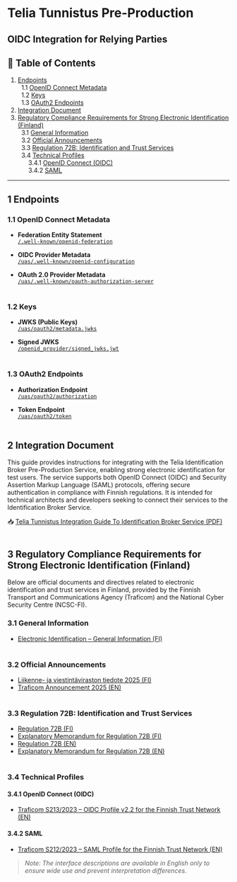 # Telia Tunnistus Pre-Production 
## OIDC Integration for Relying Parties

## 📑 Table of Contents
1. [Endpoints](#1-endpoints)  
   &nbsp;&nbsp;1.1 [OpenID Connect Metadata](#11-openid-connect-metadata)  
   &nbsp;&nbsp;1.2 [Keys](#12-keys)  
   &nbsp;&nbsp;1.3 [OAuth2 Endpoints](#13-oauth2-endpoints)  
2. [Integration Document](#2-integration-document)  
3. [Regulatory Compliance Requirements for Strong Electronic Identification (Finland)](#3-regulatory-compliance-requirements-for-strong-electronic-identification-finland)  
   &nbsp;&nbsp;3.1 [General Information](#31-general-information)  
   &nbsp;&nbsp;3.2 [Official Announcements](#32-official-announcements)  
   &nbsp;&nbsp;3.3 [Regulation 72B: Identification and Trust Services](#33-regulation-72b-identification-and-trust-services)  
   &nbsp;&nbsp;3.4 [Technical Profiles](#34-technical-profiles)  
   &nbsp;&nbsp;&nbsp;&nbsp;&nbsp;&nbsp;3.4.1 [OpenID Connect (OIDC)](#341-openid-connect-oidc)  
   &nbsp;&nbsp;&nbsp;&nbsp;&nbsp;&nbsp;3.4.2 [SAML](#342-saml)

---

## 1 Endpoints

### 1.1 OpenID Connect Metadata

- **Federation Entity Statement**  
  [`/.well-known/openid-federation`](https://tunnistus-pp.telia.fi/.well-known/openid-federation)

- **OIDC Provider Metadata**  
  [`/uas/.well-known/openid-configuration`](https://tunnistus-pp.telia.fi/uas/.well-known/openid-configuration)

- **OAuth 2.0 Provider Metadata**  
  [`/uas/.well-known/oauth-authorization-server`](https://tunnistus-pp.telia.fi/uas/.well-known/oauth-authorization-server)
<br/><br/>

### 1.2 Keys

- **JWKS (Public Keys)**  
  [`/uas/oauth2/metadata.jwks`](https://tunnistus-pp.telia.fi/uas/oauth2/metadata.jwks)

- **Signed JWKS**  
  [`/openid_provider/signed_jwks.jwt`](https://tunnistus-pp.telia.fi/openid_provider/signed_jwks.jwt)
<br/><br/>

### 1.3 OAuth2 Endpoints

- **Authorization Endpoint**  
  [`/uas/oauth2/authorization`](https://tunnistus-pp.telia.fi/uas/oauth2/authorization)

- **Token Endpoint**  
  [`/uas/oauth2/token`](https://tunnistus-pp.telia.fi/uas/oauth2/token)
<br/><br/>

## 2 Integration Document

This guide provides instructions for integrating with the Telia Identification Broker Pre-Production Service, enabling strong electronic identification for test users. The service supports both OpenID Connect (OIDC) and Security Assertion Markup Language (SAML) protocols, offering secure authentication in compliance with Finnish regulations. It is intended for technical architects and developers seeking to connect their services to the Identification Broker Service.

📥 [Telia Tunnistus Integration Guide To Identification Broker Service (PDF)](files/Telia%20Tunnistus%20-%20Integration%20guide%20to%20identification%20broker%20service%20v2.29.pdf)
<br/><br/>

## 3 Regulatory Compliance Requirements for Strong Electronic Identification (Finland)

Below are official documents and directives related to electronic identification and trust services in Finland, provided by the Finnish Transport and Communications Agency (Traficom) and the National Cyber Security Centre (NCSC-FI).

### 3.1 General Information

- [Electronic Identification – General Information (FI)](https://www.kyberturvallisuuskeskus.fi/fi/toimintamme/saantely-ja-valvonta/sahkoinen-tunnistaminen)
<br/><br/>

### 3.2 Official Announcements

- [Liikenne- ja viestintäviraston tiedote 2025 (FI)](https://www.kyberturvallisuuskeskus.fi/sites/default/files/media/file/Liikenne-ja_viestint%C3%A4viraston_tiedote_2025.pdf)
- [Traficom Announcement 2025 (EN)](https://www.kyberturvallisuuskeskus.fi/sites/default/files/media/file/Traficom_Announcement_2025_EN.pdf)
<br/><br/>

### 3.3 Regulation 72B: Identification and Trust Services

- [Regulation 72B (FI)](https://www.kyberturvallisuuskeskus.fi/sites/default/files/media/file/M72B_2022_M%C3%84%C3%84R%C3%84YS_72B_tunnistus-_ja_luottamuspalvelut_julkaistu.pdf)
- [Explanatory Memorandum for Regulation 72B (FI)](https://www.kyberturvallisuuskeskus.fi/sites/default/files/media/file/M72B_2022_M%C3%84%C3%84R%C3%84YS_72B_tunnistus-_ja_luottamuspalvelut_PERUSTELUMUISTIO.pdf)
- [Regulation 72B (EN)](https://www.kyberturvallisuuskeskus.fi/sites/default/files/media/file/M72B_2022_M%C3%84%C3%84R%C3%84YS_72B_tunnistus-_ja_luottamuspalvelut_ENG_julkaistu.pdf)
- [Explanatory Memorandum for Regulation 72B (EN)](https://www.kyberturvallisuuskeskus.fi/sites/default/files/media/file/M72B_2022_M%C3%84%C3%84R%C3%84YS_72B_tunnistus-_ja_luottamuspalvelut_PERUSTELUMUISTIO_ENG.pdf)
<br/><br/>

### 3.4 Technical Profiles

#### 3.4.1 OpenID Connect (OIDC)

- [Traficom S213/2023 – OIDC Profile v2.2 for the Finnish Trust Network (EN)](https://www.kyberturvallisuuskeskus.fi/sites/default/files/media/file/Traficom_S213_2023_OIDC_Profile_v2_2_for_the_Finnish_Trust_Network_EN.pdf)

#### 3.4.2 SAML

- [Traficom S212/2023 – SAML Profile for the Finnish Trust Network (EN)](https://www.kyberturvallisuuskeskus.fi/sites/default/files/media/file/Traficom_S212_2023_SAML_Profile_for_the_Finnish_Trust_Network_EN.pdf)

> _Note: The interface descriptions are available in English only to ensure wide use and prevent interpretation differences._
